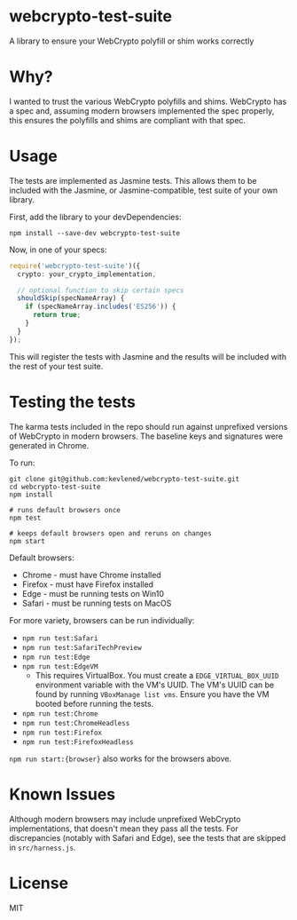 # webcrypto-test-suite
A library to ensure your WebCrypto polyfill or shim works correctly

# Why?
I wanted to trust the various WebCrypto polyfills and shims. WebCrypto has a spec and, assuming modern browsers implemented the spec properly, this ensures the polyfills and shims are compliant with that spec.

# Usage
The tests are implemented as Jasmine tests. This allows them to be included with the Jasmine, or Jasmine-compatible, test suite of your own library.

First, add the library to your devDependencies:

`npm install --save-dev webcrypto-test-suite`

Now, in one of your specs:

```typescript
require('webcrypto-test-suite')({
  crypto: your_crypto_implementation,

  // optional function to skip certain specs
  shouldSkip(specNameArray) {
    if (specNameArray.includes('ES256')) {
      return true;
    }
  }
});
```

This will register the tests with Jasmine and the results will be included with the rest of your test suite.


# Testing the tests
The karma tests included in the repo should run against unprefixed versions of WebCrypto in modern browsers. The baseline keys and signatures were generated in Chrome.

To run:

```
git clone git@github.com:kevlened/webcrypto-test-suite.git
cd webcrypto-test-suite
npm install

# runs default browsers once
npm test

# keeps default browsers open and reruns on changes
npm start
```

Default browsers:

- Chrome - must have Chrome installed
- Firefox - must have Firefox installed
- Edge - must be running tests on Win10
- Safari - must be running tests on MacOS

For more variety, browsers can be run individually:

- `npm run test:Safari`
- `npm run test:SafariTechPreview`
- `npm run test:Edge`
- `npm run test:EdgeVM`
    - This requires VirtualBox. You must create a `EDGE_VIRTUAL_BOX_UUID` environment variable with the VM's UUID. The VM's UUID can be found by running `VBoxManage list vms`. Ensure you have the VM booted before running the tests.
- `npm run test:Chrome`
- `npm run test:ChromeHeadless`
- `npm run test:Firefox`
- `npm run test:FirefoxHeadless`

`npm run start:{browser}` also works for the browsers above.

# Known Issues
Although modern browsers may include unprefixed WebCrypto implementations, that doesn't mean they pass all the tests. For discrepancies (notably with Safari and Edge), see the tests that are skipped in `src/harness.js`.

# License
MIT
